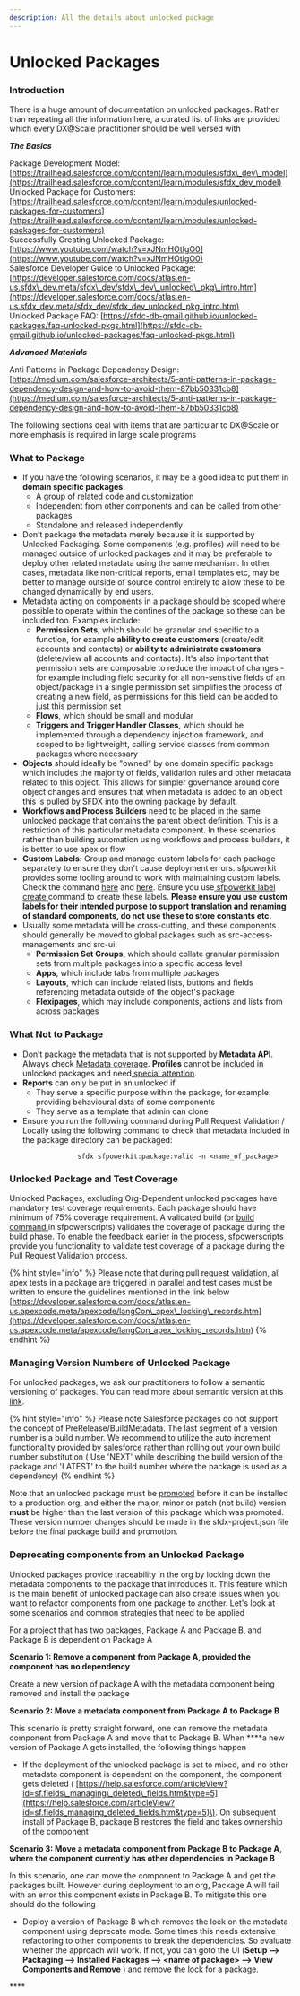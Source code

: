 ```yaml
---
description: All the details about unlocked package
---
```


# Unlocked Packages

### Introduction

There is a huge amount of documentation on unlocked packages. Rather than repeating all the information here, a curated list of links are provided which every DX@Scale practitioner should be well versed with  
  
_**The Basics**_

Package Development Model: [https://trailhead.salesforce.com/content/learn/modules/sfdx\_dev\_model](https://trailhead.salesforce.com/content/learn/modules/sfdx_dev_model)  
Unlocked Package for Customers: [https://trailhead.salesforce.com/content/learn/modules/unlocked-packages-for-customers](https://trailhead.salesforce.com/content/learn/modules/unlocked-packages-for-customers)  
Successfully Creating Unlocked Package: [https://www.youtube.com/watch?v=xJNmHOtIgO0](https://www.youtube.com/watch?v=xJNmHOtIgO0)  
Salesforce Developer Guide to Unlocked Package: [https://developer.salesforce.com/docs/atlas.en-us.sfdx\_dev.meta/sfdx\_dev/sfdx\_dev\_unlocked\_pkg\_intro.htm](https://developer.salesforce.com/docs/atlas.en-us.sfdx_dev.meta/sfdx_dev/sfdx_dev_unlocked_pkg_intro.htm)  
Unlocked Package FAQ: [https://sfdc-db-gmail.github.io/unlocked-packages/faq-unlocked-pkgs.html](https://sfdc-db-gmail.github.io/unlocked-packages/faq-unlocked-pkgs.html)

_**Advanced Materials**_

Anti Patterns in Package Dependency Design: [https://medium.com/salesforce-architects/5-anti-patterns-in-package-dependency-design-and-how-to-avoid-them-87bb50331cb8](https://medium.com/salesforce-architects/5-anti-patterns-in-package-dependency-design-and-how-to-avoid-them-87bb50331cb8)

The following sections deal with items that are particular to DX@Scale or more emphasis is required in large scale programs

### What to Package

* If you have the following scenarios, it may be a good idea to put them in **domain specific packages**.
  * A group of related code and customization
  * Independent from other components and can be called from other packages
  * Standalone and released independently
* Don’t package the metadata merely because it is supported by Unlocked Packaging. Some components (e.g. profiles) will need to be managed outside of unlocked packages and it may be preferable to deploy other related metadata using the same mechanism. In other cases, metadata like non-critical reports, email templates etc, may be better to manage outside of source control entirely to allow these to be changed dynamically by end users.
* Metadata acting on components in a package should be scoped where possible to operate within the confines of the package so these can be included too. Examples include:
  * **Permission Sets**, which should be granular and specific to a function, for example **ability to create customers** (create/edit accounts and contacts) or **ability to administrate customers** (delete/view all accounts and contacts). It's also important that permission sets are composable to reduce the impact of changes - for example including field security for all non-sensitive fields of an object/package in a single permission set simplifies the process of creating a new field, as permissions for this field can be added to just this permission set
  * **Flows**, which should be small and modular
  * **Triggers and Trigger Handler Classes**, which should be implemented through a dependency injection framework, and scoped to be lightweight, calling service classes from common packages where necessary
* **Objects** should ideally be "owned" by one domain specific package which includes the majority of fields, validation rules and other metadata related to this object. This allows for simpler governance around core object changes and ensures that when metadata is added to an object this is pulled by SFDX into the owning package by default.
* **Workflows and Process Builders** need to be placed in the same unlocked package that contains the parent object definition. This is a restriction of this particular metadata component. In these scenarios rather than building  automation using workflows and process builders, it is better to use apex or flow
* **Custom Labels:** Group and manage custom labels for each package separately to ensure they don't cause deployment errors. sfpowerkit provides some tooling around to work with maintaining custom labels. Check the command [here](https://github.com/Accenture/sfpowerkit#sfpowerkitsourcecustomlabelcreate) and [here](https://github.com/Accenture/sfpowerkit#sfpowerkitsourcecustomlabelreconcile). Ensure you use[ sfpowerkit label create ](https://github.com/Accenture/sfpowerkit#sfpowerkitsourcecustomlabelcreate)command to create these labels.  **Please ensure you use custom labels for their intended purpose to support translation and renaming of standard components, do not use these to store constants etc.**
* Usually some metadata will be cross-cutting, and these components should generally be moved to global packages such as src-access-managements and src-ui:
  * **Permission Set Groups**, which should collate granular permission sets from multiple packages into a specific access level
  * **Apps**, which include tabs from multiple packages
  * **Layouts**, which can include related lists, buttons and fields referencing metadata outside of the object's package
  * **Flexipages**, which may include components, actions and lists from across packages

### What Not to Package

* Don’t package the metadata that is not supported by **Metadata API**. Always check [Metadata coverage](https://**developer.salesforce.com/docs/metadata-coverage/).
**Profiles** cannot be included in unlocked packages and need[ special attention](https://docs.dxatscale.io/scm/managing-profiles).
* **Reports** can only be put in an unlocked if
  * They serve a specific purpose within the package, for example: providing behavioural data of some components
  * They serve as a template that admin can clone
* Ensure you run the following command during Pull Request Validation / Locally using the following command to check that metadata included in the package directory can be packaged:

```text
                 sfdx sfpowerkit:package:valid -n <name_of_package> 
```



### Unlocked Package and Test Coverage

Unlocked Packages, excluding Org-Dependent unlocked packages have mandatory test coverage requirements. Each package should have minimum of 75% coverage requirement.  A validated build \(or [build command ](https://dxatscale.gitbook.io/sfpowerscripts/commands/build-and-quickbuild)in sfpowerscripts\) validates the coverage of package during the build phase. To enable the feedback earlier in the process, sfpowerscripts provide you functionality to validate test coverage of a package during the Pull Request Validation process.

{% hint style="info" %}
Please note that during pull request validation, all apex tests in a package are triggered in parallel and test cases must be written to ensure the guidelines mentioned in the link below  
[https://developer.salesforce.com/docs/atlas.en-us.apexcode.meta/apexcode/langCon\_apex\_locking\_records.htm](https://developer.salesforce.com/docs/atlas.en-us.apexcode.meta/apexcode/langCon_apex_locking_records.htm)
{% endhint %}

### Managing Version Numbers of Unlocked Package

For unlocked packages, we ask our practitioners to follow a semantic versioning of packages. You can read more about semantic version at this [link](https://semver.org/).

{% hint style="info" %}
Please note Salesforce packages do not support the concept of PreRelease/BuildMetadata. The last segment of a version number is a build number. We recommend to utilize the auto increment functionality provided by salesforce rather than rolling out your own build number substitution \( Use  'NEXT' while describing the build version of the package and 'LATEST' to the build number where the package is used as a dependency\)
{% endhint %}

Note that an unlocked package must be [promoted](https://sfpowerscripts.dxatscale.io/commands/command-glossary#sfdx-sfpowerscripts-orchestrator-promote) before it can be installed to a production org, and either the major, minor or patch (not build) version **must** be higher than the last version of this package which was promoted. These version number changes should be made in the sfdx-project.json file before the final package build and promotion.

### Deprecating components from an  Unlocked Package

Unlocked packages provide traceability in the org by locking down the metadata components to the package that introduces it. This feature which is the main benefit of unlocked package can also create issues when you want to refactor components from one package to another. Let's look at  some scenarios and common strategies that need to be applied

For a project that has two packages, Package A and Package B, and Package B is dependent on Package A  
  
 **Scenario 1:  Remove a component from Package A, provided the component has no dependency** 

Create a new version of package A with the metadata component being removed and install the package

 **Scenario 2:  Move a metadata component from Package A to Package B**  
  
This scenario is pretty straight forward, one can remove the metadata component from Package A and move that to Package B.  When ****a new version of Package A gets installed, the following things happen  
- If the deployment of the unlocked package is set to mixed, and no other metadata component is dependent on the component, the component gets deleted \( [https://help.salesforce.com/articleView?id=sf.fields\_managing\_deleted\_fields.htm&type=5](https://help.salesforce.com/articleView?id=sf.fields_managing_deleted_fields.htm&type=5)\). On subsequent install of Package B, package B restores the field and takes  ownership of the component  
  
 **Scenario 3:  Move a metadata component from Package B to Package A, where the component currently has other dependencies in Package B** 

In this scenario, one can move the component to Package A and get the packages built. However during deployment to an org, Package A will fail with an error this component exists in Package B. To mitigate this one should do the following  
 - Deploy a version of Package B which removes the lock on the metadata component using deprecate mode. Some times this needs extensive refactoring to other components to break the dependencies. So evaluate whether the approach will work. If not, you can goto the UI \(**Setup --&gt; Packaging --&gt; Installed Packages --&gt; &lt;name of package&gt; --&gt; View Components  and Remove** \)  and remove the lock for a package.

\*\*\*\*

